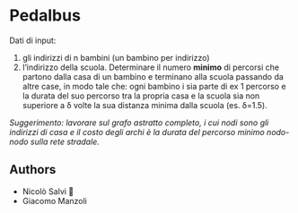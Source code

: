 # Pedalbus

Dati di input:
1. gli indirizzi di n bambini (un bambino per indirizzo)
2. l’indirizzo della scuola.
Determinare il numero **minimo** di percorsi che partono dalla casa di un bambino e terminano alla scuola passando da altre case, in modo tale che: ogni bambino i sia parte di ex 1 percorso e la durata del suo percorso tra la propria casa e la scuola sia non superiore a δ volte la sua distanza minima dalla scuola (es. δ=1.5).

*Suggerimento: lavorare sul grafo astratto completo, i cui nodi sono gli indirizzi di casa e il costo degli archi è la durata del percorso minimo nodo-nodo sulla rete stradale.*

## Authors

- Nicolò Salvi :duck:
- Giacomo Manzoli
